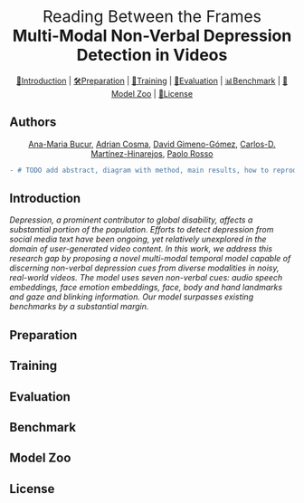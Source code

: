 <h1 align="center"><span style="font-weight:normal">Reading Between the Frames</span><br>Multi-Modal Non-Verbal Depression Detection in Videos</h1>

<div align="center">
  
[📘Introduction](#intro) |
[🛠️Preparation](#preparation) |
[💪Training](#training) |
[🔮Evaluation](#evaluation) |
[📊Benchmark](#benchmark) |
[🐯Model Zoo](#model-zoo) |
[📝License](#license)
</div>

## Authors
<div align="center">
  
[Ana-Maria Bucur](https://scholar.google.com/citations?user=TQuQ5IAAAAAJ&hl=en), [Adrian Cosma](https://scholar.google.com/citations?user=cdYk_RUAAAAJ&hl=en), [David Gimeno-Gómez](https://scholar.google.es/citations?user=DVRSla8AAAAJ&hl=en), [Carlos-D. Martínez-Hinarejos](https://scholar.google.es/citations?user=M_EmUoIAAAAJ&hl=en), [Paolo Rosso](https://scholar.google.es/citations?user=HFKXPH8AAAAJ&hl=en)
</div>

````diff
- # TODO add abstract, diagram with method, main results, how to reproduce results, citation.
````

## <a name="intro"></a> Introduction
*Depression, a prominent contributor to global disability, affects a substantial portion of the population. Efforts to detect depression from social media text have been ongoing, yet relatively unexplored in the domain of user-generated video content. In this work, we address this research gap by proposing a novel multi-modal temporal model capable of discerning non-verbal depression cues from diverse modalities in noisy, real-world videos. The model uses seven non-verbal cues: audio speech embeddings, face emotion embeddings, face, body and hand landmarks and gaze and blinking information. Our model surpasses existing benchmarks by a substantial margin.*

## <a name="preparation"></a> Preparation


## <a name="training"></a> Training


## <a name="evaluation"></a> Evaluation


## <a name="benchmark"></a> Benchmark


## <a name="model-zoo"></a> Model Zoo


## <a name="license"></a> License
